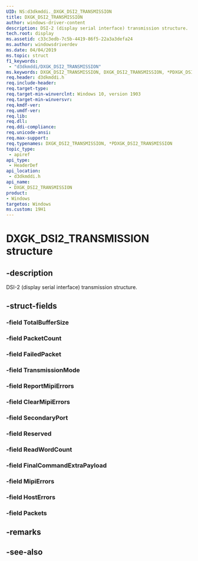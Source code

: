```yaml
---
UID: NS:d3dkmddi._DXGK_DSI2_TRANSMISSION
title: DXGK_DSI2_TRANSMISSION
author: windows-driver-content
description: DSI-2 (display serial interface) transmission structure.
tech.root: display
ms.assetid: c33c3edb-7c5b-4419-86f5-22a3a3defa24
ms.author: windowsdriverdev
ms.date: 04/04/2019
ms.topic: struct
f1_keywords:
 - "d3dkmddi/DXGK_DSI2_TRANSMISSION"
ms.keywords: DXGK_DSI2_TRANSMISSION, DXGK_DSI2_TRANSMISSION, *PDXGK_DSI2_TRANSMISSION, 
req.header: d3dkmddi.h
req.include-header:
req.target-type:
req.target-min-winverclnt: Windows 10, version 1903
req.target-min-winversvr:
req.kmdf-ver:
req.umdf-ver:
req.lib:
req.dll:
req.ddi-compliance:
req.unicode-ansi:
req.max-support:
req.typenames: DXGK_DSI2_TRANSMISSION, *PDXGK_DSI2_TRANSMISSION
topic_type: 
 - apiref
api_type: 
 - HeaderDef
api_location: 
 - d3dkmddi.h
api_name: 
 - DXGK_DSI2_TRANSMISSION
product:
- Windows
targetos: Windows
ms.custom: 19H1
---
```


# DXGK_DSI2_TRANSMISSION structure

## -description

DSI-2 (display serial interface) transmission structure.

## -struct-fields

### -field TotalBufferSize
 
### -field PacketCount
 
### -field FailedPacket
 
### -field TransmissionMode
 
### -field ReportMipiErrors
 
### -field ClearMipiErrors
 
### -field SecondaryPort
 
### -field Reserved
 
### -field ReadWordCount
 
### -field FinalCommandExtraPayload
 
### -field MipiErrors
 
### -field HostErrors
 
### -field Packets
 

## -remarks

## -see-also
